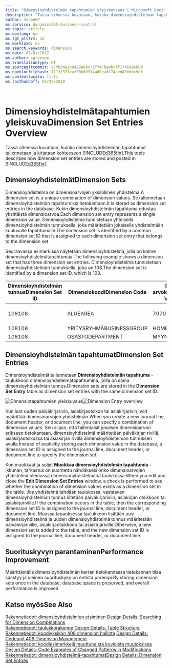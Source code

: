 ```yaml
---
title: "Dimensioyhdistelmän tapahtumien yleiskatsaus | Microsoft Docs"
description: "Tässä aiheessa kuvataan, kuinka dimensioyhdistelmän tapahtumat tallennetaan ja kirjataan Dynamics 365:ssä."
author: SorenGP
ms.service: dynamics365-business-central
ms.topic: article
ms.devlang: na
ms.tgt_pltfrm: na
ms.workload: na
ms.search.keywords: dimension
ms.date: 07/01/2017
ms.author: sgroespe
ms.translationtype: HT
ms.sourcegitcommit: d7fb34e1c9428a64c71ff47be8bcff174649c00d
ms.openlocfilehash: 1113f371caf00b693144d0ea6f74aed49bbbc9df
ms.contentlocale: fi-fi
ms.lasthandoff: 03/22/2018

---
```

# <a name="dimension-set-entries-overview"></a><span data-ttu-id="b83a5-103">Dimensioyhdistelmätapahtumien yleiskuva</span><span class="sxs-lookup"><span data-stu-id="b83a5-103">Dimension Set Entries Overview</span></span>
<span data-ttu-id="b83a5-104">Tässä aiheessa kuvataan, kuinka dimensioyhdistelmän tapahtumat tallennetaan ja kirjataan kohteeseen [!INCLUDE[d365fin](includes/d365fin_md.md)].</span><span class="sxs-lookup"><span data-stu-id="b83a5-104">This topic describes how dimension set entries are stored and posted in [!INCLUDE[d365fin](includes/d365fin_md.md)].</span></span>  
  
## <a name="dimension-sets"></a><span data-ttu-id="b83a5-105">Dimensioyhdistelmät</span><span class="sxs-lookup"><span data-stu-id="b83a5-105">Dimension Sets</span></span>  
<span data-ttu-id="b83a5-106">Dimensioyhdistelmä on dimensioarvojen yksilöllinen yhdistelmä.</span><span class="sxs-lookup"><span data-stu-id="b83a5-106">A dimension set is a unique combination of dimension values.</span></span> <span data-ttu-id="b83a5-107">Se tallennetaan dimensioyhdistelmän tapahtumiksi tietokantaan.</span><span class="sxs-lookup"><span data-stu-id="b83a5-107">It is stored as dimension set entries in the database.</span></span> <span data-ttu-id="b83a5-108">Kukin dimensioyhdistelmän tapahtuma edustaa yksittäistä dimensioarvoa.</span><span class="sxs-lookup"><span data-stu-id="b83a5-108">Each dimension set entry represents a single dimension value.</span></span> <span data-ttu-id="b83a5-109">Dimensioyhdistelmä tunnistetaan yhteisellä dimensioyhdistelmän tunnuksella, joka määritetään jokaiselle yhdistelmään kuuluvalle tapahtumalle.</span><span class="sxs-lookup"><span data-stu-id="b83a5-109">The dimension set is identified by a common dimension set ID that is assigned to each dimension set entry that belongs to the dimension set.</span></span>  
  
<span data-ttu-id="b83a5-110">Seuraavassa esimerkissä näytetään dimensioyhdistelmä, jolla on kolme dimensioyhdistelmätapahtumaa.</span><span class="sxs-lookup"><span data-stu-id="b83a5-110">The following example shows a dimension set that has three dimension set entries.</span></span> <span data-ttu-id="b83a5-111">Dimensioyhdistelmä tunnistetaan dimensioyhdistelmän tunnuksella, joka on 108.</span><span class="sxs-lookup"><span data-stu-id="b83a5-111">The dimension set is identified by a dimension set ID, which is 108.</span></span>  
  
|<span data-ttu-id="b83a5-112">Dimensioyhdistelmän tunnus</span><span class="sxs-lookup"><span data-stu-id="b83a5-112">Dimension Set ID</span></span>|<span data-ttu-id="b83a5-113">Dimensiokoodi</span><span class="sxs-lookup"><span data-stu-id="b83a5-113">Dimension Code</span></span>|<span data-ttu-id="b83a5-114">Dimension arvokoodi</span><span class="sxs-lookup"><span data-stu-id="b83a5-114">Dimension Value Code</span></span>|<span data-ttu-id="b83a5-115">Dimensioarvon nimi</span><span class="sxs-lookup"><span data-stu-id="b83a5-115">Dimension Value Name</span></span>|  
|----------------------|--------------------|--------------------------|--------------------------|  
|<span data-ttu-id="b83a5-116">108</span><span class="sxs-lookup"><span data-stu-id="b83a5-116">108</span></span>|<span data-ttu-id="b83a5-117">ALUE</span><span class="sxs-lookup"><span data-stu-id="b83a5-117">AREA</span></span>|<span data-ttu-id="b83a5-118">70</span><span class="sxs-lookup"><span data-stu-id="b83a5-118">70</span></span>|<span data-ttu-id="b83a5-119">Pohjois-Amerikka</span><span class="sxs-lookup"><span data-stu-id="b83a5-119">America North</span></span>|  
|<span data-ttu-id="b83a5-120">108</span><span class="sxs-lookup"><span data-stu-id="b83a5-120">108</span></span>|<span data-ttu-id="b83a5-121">YRITYSRYHMÄ</span><span class="sxs-lookup"><span data-stu-id="b83a5-121">BUSINESSGROUP</span></span>|<span data-ttu-id="b83a5-122">HOME</span><span class="sxs-lookup"><span data-stu-id="b83a5-122">HOME</span></span>|<span data-ttu-id="b83a5-123">Kotitalous</span><span class="sxs-lookup"><span data-stu-id="b83a5-123">Home</span></span>|  
|<span data-ttu-id="b83a5-124">108</span><span class="sxs-lookup"><span data-stu-id="b83a5-124">108</span></span>|<span data-ttu-id="b83a5-125">OSASTO</span><span class="sxs-lookup"><span data-stu-id="b83a5-125">DEPARTMENT</span></span>|<span data-ttu-id="b83a5-126">MYYNTI</span><span class="sxs-lookup"><span data-stu-id="b83a5-126">SALES</span></span>|<span data-ttu-id="b83a5-127">Myynti</span><span class="sxs-lookup"><span data-stu-id="b83a5-127">Sales</span></span>|  
  
## <a name="dimension-set-entries"></a><span data-ttu-id="b83a5-128">Dimensioyhdistelmän tapahtumat</span><span class="sxs-lookup"><span data-stu-id="b83a5-128">Dimension Set Entries</span></span>  
<span data-ttu-id="b83a5-129">Dimensioyhdistelmät tallennetaan **Dimensioyhdistelmän tapahtuma** -taulukkoon dimensioyhdistelmätapahtumina, joilla on sama dimensioyhdistelmän tunnus.</span><span class="sxs-lookup"><span data-stu-id="b83a5-129">Dimension sets are stored in the **Dimension Set Entry** table as dimension set entries with the same dimension set ID.</span></span>  
  
<span data-ttu-id="b83a5-130">![Dimensiotapahtumien yleiskuvaus](media/dimensionentrynav7.png "DimensionEntryNAV7")</span><span class="sxs-lookup"><span data-stu-id="b83a5-130">![Dimension Entry overview](media/dimensionentrynav7.png "DimensionEntryNAV7")</span></span>  
  
<span data-ttu-id="b83a5-131">Kun luot uuden päiväkirjarivin, asiakirjaotsikon tai asiakirjarivin, voit määrittää dimensioarvojen yhdistelmän.</span><span class="sxs-lookup"><span data-stu-id="b83a5-131">When you create a new journal line, document header, or document line, you can specify a combination of dimension values.</span></span> <span data-ttu-id="b83a5-132">Sen sijaan, että tallentaisit jokaisen dimensioarvon erikseen tietokantaan, dimensioyhdistelmä määritetään päiväkirjan rivillä, asiakirjaotsikossa tai asiakirjan rivillä dimensioyhdistelmän tunnuksen avulla.</span><span class="sxs-lookup"><span data-stu-id="b83a5-132">Instead of explicitly storing each dimension value in the database, a dimension set ID is assigned to the journal line, document header, or document line to specify the dimension set.</span></span>  
  
<span data-ttu-id="b83a5-133">Kun muokkaat ja suljet **Muokkaa dimensioyhdistelmän tapahtumia** -ikkunan, tarkastus on suoritettu nähdäksesi onko dimensioarvojen yhdistelmä olemassa dimensionyhdistelmänä taulukossa.</span><span class="sxs-lookup"><span data-stu-id="b83a5-133">When you edit and close the **Edit Dimension Set Entries** window, a check is performed to see whether the combination of dimension values exists as a dimension set in the table.</span></span> <span data-ttu-id="b83a5-134">Jos yhdistelmä tehdään taulukossa, vastaavan dimensioyhdistelmän tunnus liitetään päiväkirjariviin, asiakirjan otsikkoon tai asiakirjariville.</span><span class="sxs-lookup"><span data-stu-id="b83a5-134">If the combination occurs in the table, then the corresponding dimension set ID is assigned to the journal line, document header, or document line.</span></span> <span data-ttu-id="b83a5-135">Muussa tapauksessa taulukkoon lisätään uusi dimensioyhdistelmä ja uuden dimensioyhdistelmä tunnus määritetään päiväkirjariville, asiakirjaotsikkoon tai asiakirjariville.</span><span class="sxs-lookup"><span data-stu-id="b83a5-135">Otherwise, a new dimension set is added to the table, and the new dimension set ID is assigned to the journal line, document header, or document line.</span></span>  
  
## <a name="performance-improvement"></a><span data-ttu-id="b83a5-136">Suorituskyvyn parantaminen</span><span class="sxs-lookup"><span data-stu-id="b83a5-136">Performance Improvement</span></span>  
<span data-ttu-id="b83a5-137">Määrittämällä dimensioyhdistelmän kerran tietokannassa tietokannan tilaa säästyy ja yleinen suorituskyky on entistä parempi.</span><span class="sxs-lookup"><span data-stu-id="b83a5-137">By storing dimension sets once in the database, database space is preserved, and overall performance is improved.</span></span>  
  
## <a name="see-also"></a><span data-ttu-id="b83a5-138">Katso myös</span><span class="sxs-lookup"><span data-stu-id="b83a5-138">See Also</span></span>  
<span data-ttu-id="b83a5-139">[Rakennetiedot: dimensioyhdistelmien etsiminen](design-details-searching-for-dimension-combinations.md) </span><span class="sxs-lookup"><span data-stu-id="b83a5-139">[Design Details: Searching for Dimension Combinations](design-details-searching-for-dimension-combinations.md) </span></span>  
<span data-ttu-id="b83a5-140">[Rakennetiedot: taulukkorakenne](design-details-table-structure.md) </span><span class="sxs-lookup"><span data-stu-id="b83a5-140">[Design Details: Table Structure](design-details-table-structure.md) </span></span>  
<span data-ttu-id="b83a5-141">[Rakennetiedot: koodiyksikön 408 dimension hallinta](design-details-codeunit-408-dimension-management.md) </span><span class="sxs-lookup"><span data-stu-id="b83a5-141">[Design Details: Codeunit 408 Dimension Management](design-details-codeunit-408-dimension-management.md) </span></span>  
<span data-ttu-id="b83a5-142">[Rakennetiedot: koodiesimerkkejä muuttuneista kuvioista muutoksissa](design-details-code-examples-of-changed-patterns-in-modifications.md) </span><span class="sxs-lookup"><span data-stu-id="b83a5-142">[Design Details: Code Examples of Changed Patterns in Modifications](design-details-code-examples-of-changed-patterns-in-modifications.md) </span></span>  
[<span data-ttu-id="b83a5-143">Rakennetiedot: dimensioyhdistelmä-tapahtumat</span><span class="sxs-lookup"><span data-stu-id="b83a5-143">Design Details: Dimension Set Entries</span></span>](design-details-dimension-set-entries.md)   

